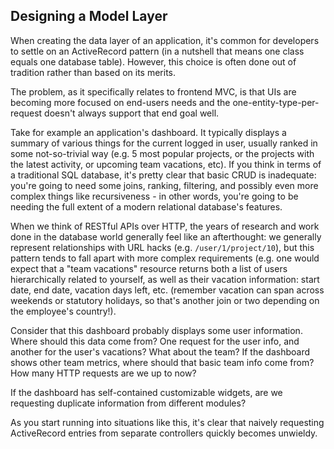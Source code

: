## Designing a Model Layer

When creating the data layer of an application, it's common for developers to settle on an ActiveRecord pattern (in a nutshell that means one class equals one database table). However, this choice is often done out of tradition rather than based on its merits.

The problem, as it specifically relates to frontend MVC, is that UIs are becoming more focused on end-users needs and the one-entity-type-per-request doesn't always support that end goal well.

Take for example an application's dashboard. It typically displays a summary of various things for the current logged in user, usually ranked in some not-so-trivial way (e.g. 5 most popular projects, or the projects with the latest activity, or upcoming team vacations, etc). If you think in terms of a traditional SQL database, it's pretty clear that basic CRUD is inadequate: you're going to need some joins, ranking, filtering, and possibly even more complex things like recursiveness - in other words, you're going to be needing the full extent of a modern relational database's features.

When we think of RESTful APIs over HTTP, the years of research and work done in the database world generally feel like an afterthought: we generally represent relationships with URL hacks (e.g. `/user/1/project/10`), but this pattern tends to fall apart with more complex requirements (e.g. one would expect that a "team vacations" resource returns both a list of users hierarchically related to yourself, as well as their vacation information: start date, end date, vacation days left, etc. (remember vacation can span across weekends or statutory holidays, so that's another join or two depending on the employee's country!).

Consider that this dashboard probably displays some user information. Where should this data come from? One request for the user info, and another for the user's vacations? What about the team? If the dashboard shows other team metrics, where should that basic team info come from? How many HTTP requests are we up to now?

If the dashboard has self-contained customizable widgets, are we requesting duplicate information from different modules?

As you start running into situations like this, it's clear that naively requesting ActiveRecord entries from separate controllers quickly becomes unwieldy.